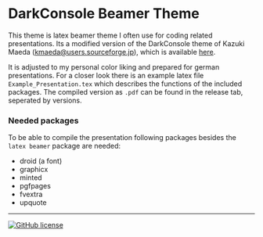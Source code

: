# DarkConsole Beamer Theme

This theme is latex beamer theme I often use for coding related presentations.
Its a modified version of the DarkConsole theme of Kazuki Maeda (<kmaeda@users.sourceforge.jp>), which is available [here](https://www.overleaf.com/latex/templates/darkconsole-beamer-theme/yrqyrpvxzjvj).

It is adjusted to my personal color liking and prepared for german presentations.
For a closer look there is an example latex file ``Example_Presentation.tex`` which describes the functions of the included packages.
The compiled version as `.pdf` can be found in the release tab, seperated by versions.

### Needed packages
To be able to compile the presentation following packages besides the `latex beamer` package are needed:

* droid (a font)
* graphicx
* minted
* pgfpages
* fvextra
* upquote

---
[![GitHub license](https://img.shields.io/badge/license-MIT-blue.svg)](https://raw.githubusercontent.com/Poeschl/DarkConsole-Beamer-Theme/master/LICENSE)
